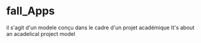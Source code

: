 # fall_Apps
il s'agit d'un modele conçu dans le cadre d'un projet académique
It's about an acadelical project model
